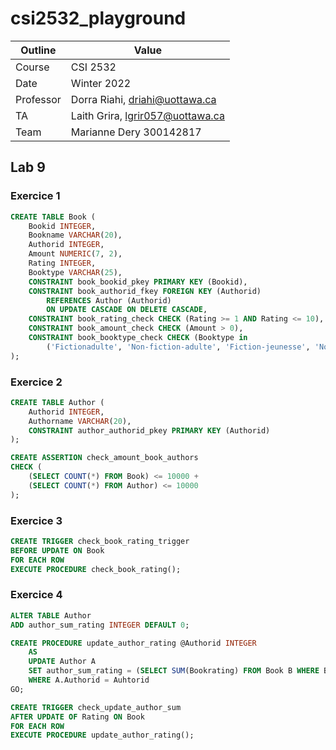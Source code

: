 # csi2532_playground

| Outline | Value |
| --- | --- |
| Course | CSI 2532 |
| Date | Winter 2022 |
| Professor | Dorra Riahi, driahi@uottawa.ca |
| TA | Laith Grira, lgrir057@uottawa.ca |
| Team | Marianne Dery 300142817 |

## Lab 9

### Exercice 1

```SQL
CREATE TABLE Book (
	Bookid INTEGER,
	Bookname VARCHAR(20),
	Authorid INTEGER,
	Amount NUMERIC(7, 2),
	Rating INTEGER,
	Booktype VARCHAR(25),
	CONSTRAINT book_bookid_pkey PRIMARY KEY (Bookid),
	CONSTRAINT book_authorid_fkey FOREIGN KEY (Authorid) 
		REFERENCES Author (Authorid)
		ON UPDATE CASCADE ON DELETE CASCADE,
	CONSTRAINT book_rating_check CHECK (Rating >= 1 AND Rating <= 10),
	CONSTRAINT book_amount_check CHECK (Amount > 0),
	CONSTRAINT book_booktype_check CHECK (Booktype in 
		('Fictionadulte', 'Non-fiction-adulte', 'Fiction-jeunesse', 'Non-fictionjeunesse'))
);
```

### Exercice 2

```SQL
CREATE TABLE Author (
	Authorid INTEGER,
	Authorname VARCHAR(20),
	CONSTRAINT author_authorid_pkey PRIMARY KEY (Authorid)
);

CREATE ASSERTION check_amount_book_authors
CHECK (
	(SELECT COUNT(*) FROM Book) <= 10000 +
	(SELECT COUNT(*) FROM Author) <= 10000
);
```

### Exercice 3

```SQL
CREATE TRIGGER check_book_rating_trigger 
BEFORE UPDATE ON Book 
FOR EACH ROW
EXECUTE PROCEDURE check_book_rating();
```

### Exercice 4

```SQL
ALTER TABLE Author
ADD author_sum_rating INTEGER DEFAULT 0;

CREATE PROCEDURE update_author_rating @Authorid INTEGER
    AS
    UPDATE Author A
    SET author_sum_rating = (SELECT SUM(Bookrating) FROM Book B WHERE B.Authorid = Authorid)
    WHERE A.Authorid = Auhtorid
GO;

CREATE TRIGGER check_update_author_sum 
AFTER UPDATE OF Rating ON Book
FOR EACH ROW
EXECUTE PROCEDURE update_author_rating();
```
